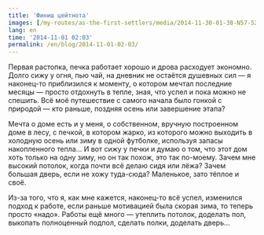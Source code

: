 ```yaml
---
title: 'Финиш цейтнота'
images: [/my-routes/as-the-first-settlers/media/2014-11-30-01-38-N57-525784E57-229186-1291]
lang: en
time: '2014-11-01 02:03'
permalink: /en/blog/2014-11-01-02-03/
---
```


Первая растопка, печка работает хорошо и дрова расходует экономно. Долго сижу у огня, пью чай, на дневник не остаётся душевных сил — я наконец-то приблизился к моменту, о котором мечтал последние месяцы — просто отдохнуть в тепле, зная, что успел и пока можно не спешить. Всё моё путешествие с самого начала было гонкой с природой — кто раньше, поздняя осень или завершение этапа?

Мечта о доме есть и у меня, о собственном, вручную построенном доме в лесу, с печкой, в котором жарко, из которого можно выходить в холодную осень или зиму в одной футболке, используя запасы накопленного тепла... И вот сижу у печки и думаю о том, что этот дом хоть только на одну зиму, но он так похож, это так по-моему. Зачем мне высокий потолок, когда почти всё делаю сидя или лёжа? Зачем большая дверь, если не хожу туда-сюда? Маленькое, зато тёплое и своё.

Из-за того, что я, как мне кажется, наконец-то всё успел, изменился подход к работе, если раньше мотивацией была скорая зима, то теперь просто «надо». Работы ещё много — утеплить потолок, доделать пол, выкопать полноценный подпол, сделать полки, доделать дверь...
